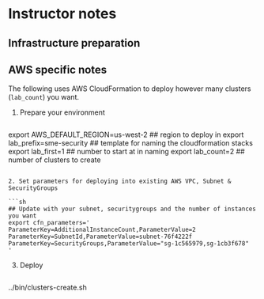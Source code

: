 # Instructor notes

## Infrastructure preparation

## AWS specific notes

The following uses AWS CloudFormation to deploy however many clusters (`lab_count`) you want.

1. Prepare your environment

   ```sh
export AWS_DEFAULT_REGION=us-west-2 ## region to deploy in
export lab_prefix=sme-security      ## template for naming the cloudformation stacks
export lab_first=1                  ## number to start at in naming
export lab_count=2                  ## number of clusters to create
   ```

2. Set parameters for deploying into existing AWS VPC, Subnet & SecurityGroups

   ```sh
## Update with your subnet, securitygroups and the number of instances you want
export cfn_parameters='
ParameterKey=AdditionalInstanceCount,ParameterValue=2
ParameterKey=SubnetId,ParameterValue=subnet-76f4222f
ParameterKey=SecurityGroups,ParameterValue="sg-1c565979,sg-1cb3f678"
'
   ```

3. Deploy

   ```
../bin/clusters-create.sh
   ```


